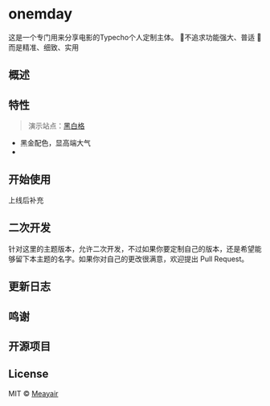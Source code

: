# onemday
这是一个专门用来分享电影的Typecho个人定制主体。
🚫不追求功能强大、普适
💖而是精准、细致、实用
## 概述

## 特性
> 演示站点：[黑白格](http://onemday.com/)

* 黑金配色，显高端大气
* 

## 开始使用

上线后补充

## 二次开发

针对这里的主题版本，允许二次开发，不过如果你要定制自己的版本，还是希望能够留下本主题的名字。如果你对自己的更改很满意，欢迎提出 Pull Request。

## 更新日志

## 鸣谢

## 开源项目

## License
MIT © [Meayair](https://github.com/Meayair)

